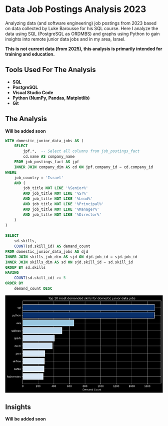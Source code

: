 # Data Job Postings Analysis 2023
Analyzing data (and software engineering) job postings from 2023 based on data collected by Luke Barousse for his SQL course. Here I analyze the data using SQL (PostgreSQL as ORDMBS) and graphs using Python to gain insights into remote junior data jobs and in my area, Israel.

**This is not current data (from 2025), this analysis is primarily intended for training and education.**


## Tools Used For The Analysis
- **SQL**
- **PostgreSQL**
- **Visual Studio Code**
- **Python (NumPy, Pandas, Matplotlib)**
- **Git**

## The Analysis 
**Will be added soon**

```sql
WITH domestic_junior_data_jobs AS (
    SELECT
        jpf.*,  -- Select all columns from job_postings_fact
        cd.name AS company_name
    FROM job_postings_fact AS jpf
    INNER JOIN company_dim AS cd ON jpf.company_id = cd.company_id
WHERE
    job_country = 'Israel'
    AND (
        job_title NOT LIKE '%Senior%'
        AND job_title NOT LIKE '%Sr%'
        AND job_title NOT LIKE '%Lead%'
        AND job_title NOT LIKE '%Principal%'
        AND job_title NOT LIKE '%Manager%'
        AND job_title NOT LIKE '%Director%'
    )
)

SELECT 
    sd.skills,
    COUNT(sd.skill_id) AS demand_count
FROM domestic_junior_data_jobs AS djd
INNER JOIN skills_job_dim AS sjd ON djd.job_id = sjd.job_id
INNER JOIN skills_dim AS sd ON sjd.skill_id = sd.skill_id
GROUP BY sd.skills
HAVING
    COUNT(sd.skill_id) >= 5
ORDER BY
    demand_count DESC
```

![top 10 most demanded skills for domestic junior](assets/imgs/4_top_10_most_demanded_skills_for_domestic_junior_data_jobs_barh.png)


## Insights
**Will be added soon**
